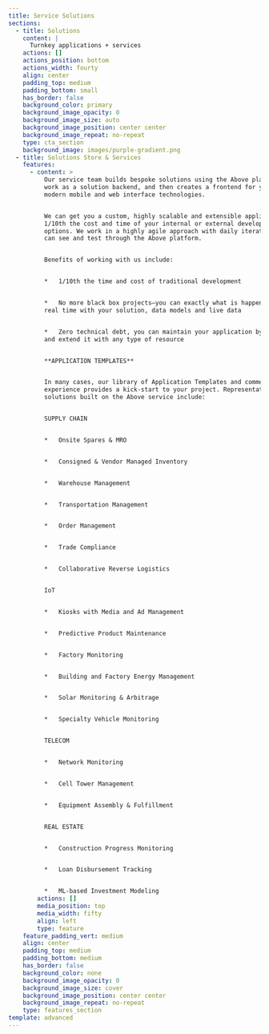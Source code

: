 ```yaml
---
title: Service Solutions
sections:
  - title: Solutions
    content: |
      Turnkey applications + services
    actions: []
    actions_position: bottom
    actions_width: fourty
    align: center
    padding_top: medium
    padding_bottom: small
    has_border: false
    background_color: primary
    background_image_opacity: 0
    background_image_size: auto
    background_image_position: center center
    background_image_repeat: no-repeat
    type: cta_section
    background_image: images/purple-gradient.png
  - title: Solutions Store & Services
    features:
      - content: >
          Our service team builds bespoke solutions using the Above platform to
          work as a solution backend, and then creates a frontend for you with
          modern mobile and web interface technologies.


          We can get you a custom, highly scalable and extensible application at
          1/10th the cost and time of your internal or external development
          options. We work in a highly agile approach with daily iteration you
          can see and test through the Above platform.


          Benefits of working with us include:


          *   1/10th the time and cost of traditional development


          *   No more black box projects—you can exactly what is happening in
          real time with your solution, data models and live data


          *   Zero technical debt, you can maintain your application by yourself
          and extend it with any type of resource


          **APPLICATION TEMPLATES**


          In many cases, our library of Application Templates and commensurate
          experience provides a kick-start to your project. Representative
          solutions built on the Above service include:


          SUPPLY CHAIN


          *   Onsite Spares & MRO


          *   Consigned & Vendor Managed Inventory


          *   Warehouse Management


          *   Transportation Management


          *   Order Management


          *   Trade Compliance


          *   Collaborative Reverse Logistics


          IoT


          *   Kiosks with Media and Ad Management


          *   Predictive Product Maintenance


          *   Factory Monitoring


          *   Building and Factory Energy Management


          *   Solar Monitoring & Arbitrage


          *   Specialty Vehicle Monitoring


          TELECOM


          *   Network Monitoring


          *   Cell Tower Management


          *   Equipment Assembly & Fulfillment


          REAL ESTATE


          *   Construction Progress Monitoring


          *   Loan Disbursement Tracking


          *   ML-based Investment Modeling
        actions: []
        media_position: top
        media_width: fifty
        align: left
        type: feature
    feature_padding_vert: medium
    align: center
    padding_top: medium
    padding_bottom: medium
    has_border: false
    background_color: none
    background_image_opacity: 0
    background_image_size: cover
    background_image_position: center center
    background_image_repeat: no-repeat
    type: features_section
template: advanced
---
```

